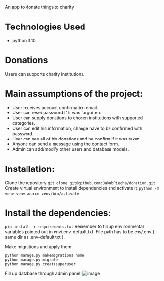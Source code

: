 An app to donate things to charity

# Technologies Used

- python 3.10

# Donations
Users can supports charity institutions.

# Main assumptions of the project:
* User receives account confirmation email.
* User can reset password if it was forgotten.
* User can supply donations to chosen institutions with supported categories.
* User can edit his information, change have to be confirmed with password.
* User can see all of his donations and he confirm if it was taken.
* Anyone can send a message using the contact form.
* Admin can add/modify other users and database models.
# Installation:
Clone the repository
`git clone git@github.com:JakubPiecha/donation.git`
Create virtual environment to install dependencies and activate it:
`python -m venv venv`
`source venv/bin/activate`
# Install the dependencies:
`pip install -r requirements.txt`
Remember to fill up environmental variables pointed out in env/.env-default.txt. File path has to be env/.env ( same dir as .env-default.txt ).

Make migrations and apply them:
```
python manage.py makemigrations home
python manage.py migrate
python manage.py createsuperuser
```

Fill up database through admin panel.
![image](https://user-images.githubusercontent.com/114153071/216968039-c42a74a3-b5c3-46ae-ad32-a5955ee83ff1.png)




